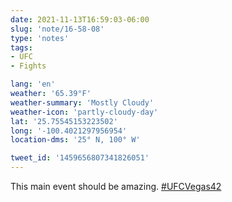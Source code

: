 ```yaml
---
date: 2021-11-13T16:59:03-06:00
slug: 'note/16-58-08'
type: 'notes'
tags:
- UFC
- Fights

lang: 'en'
weather: '65.39°F'
weather-summary: 'Mostly Cloudy'
weather-icon: 'partly-cloudy-day'
lat: '25.75545153223502'
long: '-100.4021297956954'
location-dms: '25° N, 100° W'

tweet_id: '1459656807341826051'
---
```

This main event should be amazing. [#UFCVegas42](https://twitter.com/hashtag/UFCVegas42)